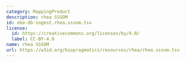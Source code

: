 ```yaml
---
category: MappingProduct
description: rhea SSSOM
id: obo-db-ingest.rhea.sssom.tsv
license:
  id: https://creativecommons.org/licenses/by/4.0/
  label: CC-BY-4.0
name: rhea SSSOM
url: https://w3id.org/biopragmatics/resources/rhea/rhea.sssom.tsv
---
```

